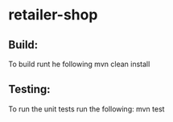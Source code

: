# retailer-shop

## Build:
To build runt he following mvn clean install

## Testing:
To run the unit tests run the following: mvn test